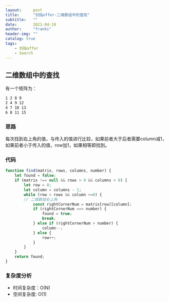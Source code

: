 ```yaml
---
layout:     post
title:      "剑指offer-二维数组中的查找"
subtitle:   ""
date:       2021-04-19
author:     "franki"
header-img: ""
catalog: true
tags:
    - 剑指offer
    - Search
---
```


## 二维数组中的查找

有一个矩阵为：

```bash
1 2 8 9
2 4 9 12
4 7 10 13
6 8 11 15
```

### 思路

每次找到右上角的值，与传入的值进行比较，如果前者大于后者需要column减1，如果前者小于传入的值，row加1，如果相等即找到。

### 代码

```js
function find(matrix, rows, columns, number) {
    let found = false;
    if (matrix !== null && rows > 0 && columns > 0) {
        let row = 0;
        let column = columns - 1;
        while (row < rows && column >=0) {
        // 二维数组右上角
            const rightCornerNum = matrix[row][column]; 
            if (rightCornerNum === number) {
                found = true;
                break;
            } else if (rightCornerNum > number) {
                column--;
            } else {
                row++;
            }
        }
    }
    return found;
}
```

### 复杂度分析

- 时间复杂度：O(N)
- 空间复杂度: O(1)
